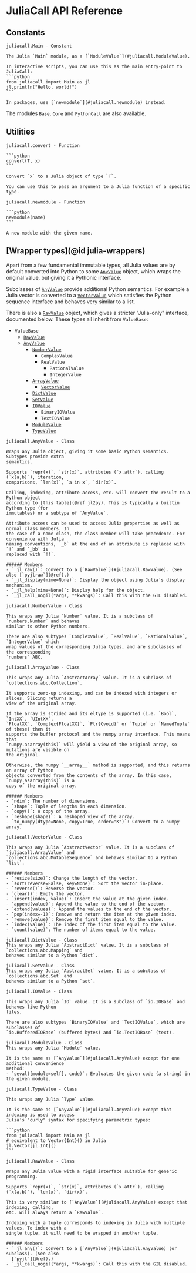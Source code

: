 # JuliaCall API Reference

## Constants

`````@customdoc
juliacall.Main - Constant

The Julia `Main` module, as a [`ModuleValue`](#juliacall.ModuleValue).

In interactive scripts, you can use this as the main entry-point to JuliaCall:
```python
from juliacall import Main as jl
jl.println("Hello, world!")
```

In packages, use [`newmodule`](#juliacall.newmodule) instead.
`````

The modules `Base`, `Core` and `PythonCall` are also available.

## Utilities

`````@customdoc
juliacall.convert - Function

```python
convert(T, x)
```

Convert `x` to a Julia object of type `T`.

You can use this to pass an argument to a Julia function of a specific type.
`````

`````@customdoc
juliacall.newmodule - Function

```python
newmodule(name)
```

A new module with the given name.
`````

## [Wrapper types](@id julia-wrappers)

Apart from a few fundamental immutable types, all Julia values are by default converted into
Python to some [`AnyValue`](#juliacall.AnyValue) object, which wraps the original value, but
giving it a Pythonic interface.

Subclasses of [`AnyValue`](#juliacall.AnyValue) provide additional Python semantics. For
example a Julia vector is converted to a [`VectorValue`](#juliacall.VectorValue) which
satisfies the Python sequence interface and behaves very similar to a list.

There is also a [`RawValue`](#juliacall.RawValue) object, which gives a stricter
"Julia-only" interface, documented below. These types all inherit from `ValueBase`:

- `ValueBase`
  - [`RawValue`](#juliacall.RawValue)
  - [`AnyValue`](#juliacall.AnyValue)
    - [`NumberValue`](#juliacall.NumberValue)
      - `ComplexValue`
      - `RealValue`
        - `RationalValue`
        - `IntegerValue`
    - [`ArrayValue`](#juliacall.ArrayValue)
      - [`VectorValue`](#juliacall.VectorValue)
    - [`DictValue`](#juliacall.DictValue)
    - [`SetValue`](#juliacall.SetValue)
    - [`IOValue`](#juliacall.IOValue)
      - `BinaryIOValue`
      - `TextIOValue`
    - [`ModuleValue`](#juliacall.ModuleValue)
    - [`TypeValue`](#juliacall.TypeValue)

`````@customdoc
juliacall.AnyValue - Class

Wraps any Julia object, giving it some basic Python semantics. Subtypes provide extra
semantics.

Supports `repr(x)`, `str(x)`, attributes (`x.attr`), calling (`x(a,b)`), iteration,
comparisons, `len(x)`, `a in x`, `dir(x)`.

Calling, indexing, attribute access, etc. will convert the result to a Python object
according to [this table](@ref jl2py). This is typically a builtin Python type (for
immutables) or a subtype of `AnyValue`.

Attribute access can be used to access Julia properties as well as normal class members. In
the case of a name clash, the class member will take precedence. For convenience with Julia
naming conventions, `_b` at the end of an attribute is replaced with `!` and `_bb` is
replaced with `!!`.

###### Members
- `_jl_raw()`: Convert to a [`RawValue`](#juliacall.RawValue). (See also [`pyjlraw`](@ref).)
- `_jl_display(mime=None)`: Display the object using Julia's display mechanism.
- `_jl_help(mime=None)`: Display help for the object.
- `_jl_call_nogil(*args, **kwargs)`: Call this with the GIL disabled.
`````

`````@customdoc
juliacall.NumberValue - Class

This wraps any Julia `Number` value. It is a subclass of `numbers.Number` and behaves
similar to other Python numbers.

There are also subtypes `ComplexValue`, `RealValue`, `RationalValue`, `IntegerValue` which
wrap values of the corresponding Julia types, and are subclasses of the corresponding
`numbers` ABC.
`````

`````@customdoc
juliacall.ArrayValue - Class

This wraps any Julia `AbstractArray` value. It is a subclass of
`collections.abc.Collection`.

It supports zero-up indexing, and can be indexed with integers or slices. Slicing returns a
view of the original array.

If the array is strided and its eltype is supported (i.e. `Bool`, `IntXX`, `UIntXX`,
`FloatXX`, `Complex{FloatXX}`, `Ptr{Cvoid}` or `Tuple` or `NamedTuple` of these) then it
supports the buffer protocol and the numpy array interface. This means that
`numpy.asarray(this)` will yield a view of the original array, so mutations are visible on
the original.

Otherwise, the numpy `__array__` method is supported, and this returns an array of Python
objects converted from the contents of the array. In this case, `numpy.asarray(this)` is a
copy of the original array.

###### Members
- `ndim`: The number of dimensions.
- `shape`: Tuple of lengths in each dimension.
- `copy()`: A copy of the array.
- `reshape(shape)`: A reshaped view of the array.
- `to_numpy(dtype=None, copy=True, order="K")`: Convert to a numpy array.
`````

`````@customdoc
juliacall.VectorValue - Class

This wraps any Julia `AbstractVector` value. It is a subclass of `juliacall.ArrayValue` and
`collections.abc.MutableSequence` and behaves similar to a Python `list`.

###### Members
- `resize(size)`: Change the length of the vector.
- `sort(reverse=False, key=None)`: Sort the vector in-place.
- `reverse()`: Reverse the vector.
- `clear()`: Empty the vector.
- `insert(index, value)`: Insert the value at the given index.
- `append(value)`: Append the value to the end of the vector.
- `extend(values)`: Append the values to the end of the vector.
- `pop(index=-1)`: Remove and return the item at the given index.
- `remove(value)`: Remove the first item equal to the value.
- `index(value)`: The index of the first item equal to the value.
- `count(value)`: The number of items equal to the value.
`````

`````@customdoc
juliacall.DictValue - Class
This wraps any Julia `AbstractDict` value. It is a subclass of `collections.abc.Mapping` and
behaves similar to a Python `dict`.
`````

`````@customdoc
juliacall.SetValue - Class
This wraps any Julia `AbstractSet` value. It is a subclass of `collections.abc.Set` and
behaves similar to a Python `set`.
`````

`````@customdoc
juliacall.IOValue - Class

This wraps any Julia `IO` value. It is a subclass of `io.IOBase` and behaves like Python
files.

There are also subtypes `BinaryIOValue` and `TextIOValue`, which are subclasses of
`io.BufferedIOBase` (buffered bytes) and `io.TextIOBase` (text).
`````

`````@customdoc
juliacall.ModuleValue - Class
This wraps any Julia `Module` value.

It is the same as [`AnyValue`](#juliacall.AnyValue) except for one additional convenience
method:
- `seval([module=self], code)`: Evaluates the given code (a string) in the given module.
`````

`````@customdoc
juliacall.TypeValue - Class

This wraps any Julia `Type` value.

It is the same as [`AnyValue`](#juliacall.AnyValue) except that indexing is used to access
Julia's "curly" syntax for specifying parametric types:

```python
from juliacall import Main as jl
# equivalent to Vector{Int}() in Julia
jl.Vector[jl.Int]()
```
`````

`````@customdoc
juliacall.RawValue - Class

Wraps any Julia value with a rigid interface suitable for generic programming.

Supports `repr(x)`, `str(x)`, attributes (`x.attr`), calling (`x(a,b)`), `len(x)`, `dir(x)`.

This is very similar to [`AnyValue`](#juliacall.AnyValue) except that indexing, calling,
etc. will always return a `RawValue`.

Indexing with a tuple corresponds to indexing in Julia with multiple values. To index with a
single tuple, it will need to be wrapped in another tuple.

###### Members
- `_jl_any()`: Convert to a [`AnyValue`](#juliacall.AnyValue) (or subclass). (See also
  [`pyjl`](@ref).)
- `_jl_call_nogil(*args, **kwargs)`: Call this with the GIL disabled.
`````
